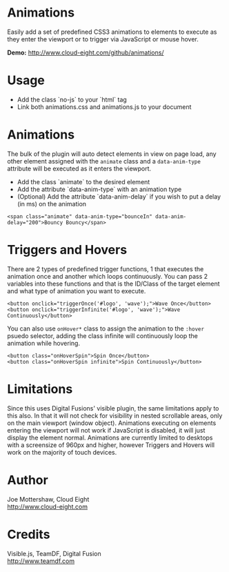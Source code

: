 Animations
==========

Easily add a set of predefined CSS3 animations to elements to execute as they enter the viewport or to trigger via JavaScript or mouse hover.

**Demo:** http://www.cloud-eight.com/github/animations/


Usage
=======

<ul>
  <li>Add the class `no-js` to your `html` tag</li>
  <li>Link both animations.css and animations.js to your document</li>
</ul>


Animations
==========

The bulk of the plugin will auto detect elements in view on page load, any other element assigned with the `animate` class and a `data-anim-type` attribute
will be executed as it enters the viewport.

<ul>
  <li>Add the class `animate` to the desired element</li>
  <li>Add the attribute `data-anim-type` with an animation type</li>
  <li>(Optional) Add the attribute `data-anim-delay` if you wish to put a delay (in ms) on the animation</li>
</ul>

```
<span class="animate" data-anim-type="bounceIn" data-anim-delay="200">Bouncy Bouncy</span>
```


Triggers and Hovers
===================

There are 2 types of predefined trigger functions, 1 that executes the animation once and another which loops continuously.
You can pass 2 variables into these functions and that is the ID/Class of the target element and what type of animation you want to execute.

```
<button onclick="triggerOnce('#logo', 'wave');">Wave Once</button>
<button onclick="triggerInfinite('#logo', 'wave');">Wave Continuously</button>
```

You can also use `onHover*` class to assign the animation to the `:hover` psuedo selector, adding the class infinite will continuously loop the animation while hovering.

```
<button class="onHoverSpin">Spin Once</button>
<button class="onHoverSpin infinite">Spin Continuously</button>
```


Limitations
===========

Since this uses Digital Fusions' visible plugin, the same limitations apply to this also. In that it will not check for visibility in nested scrollable areas, only on the main viewport (window object).
Animations executing on elements entering the viewport will not work if JavaScript is disabled, it will just display the element normal.
Animations are currently limited to desktops with a screensize of 960px and higher, however Triggers and Hovers will work on the majority of touch devices.


Author
======

Joe Mottershaw, Cloud Eight<br />
http://www.cloud-eight.com


Credits
======

Visible.js, TeamDF, Digital Fusion<br />
http://www.teamdf.com
